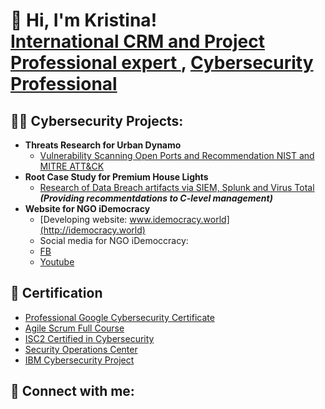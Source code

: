 <h1> 👋 Hi, I'm Kristina! <br/><a href="https://github.com/KristinaTalalaievska ">International CRM and Project Professional expert </a>, 
  <a href="https://www.linkedin.com/in/talalaievska-kristina/">Cybersecurity Professional</a>
<h2>👨‍💻 Cybersecurity Projects:</h2>

- <b>Threats Research for Urban Dynamo</b>
  - [Vulnerability Scanning Open Ports and Recommendation NIST and MITRE ATT&CK](https://github.com/KristinaTalalaievska/Threats-Research-for-Urban-Dynamo)
- <b>Root Case Study for Premium House Lights</b>
  - [Research of Data Breach artifacts via SIEM, Splunk and Virus Total](https://github.com/KristinaTalalaievska/Data-Breach-at-Premium-House-Lights) <b><i>(Providing recommentdations to C-level management)</b></i>
- <b>Website for NGO iDemocracy </b>
  - [Developing website: www.idemocracy.world](http://idemocracy.world)
  - Social media for NGO iDemoccracy:
  - [FB](https://www.facebook.com/iDemocracyUA)
  - [Youtube](https://www.youtube.com/@idemocracyua7798)
  

<h2>🔭 Certification</h2>

- [Professional Google Cybersecurity Certificate](https://www.credly.com/badges/adf97cfe-f632-48eb-ad82-b7409941abaa/linked_in_profile)
- [Agile Scrum Full Course](https://skills.yourlearning.ibm.com/certificate/share/45f0c234c9ewogICJvYmplY3RUeXBlIiA6ICJBQ1RJVklUWSIsCiAgImxlYXJuZXJDTlVNIiA6ICIxMzA0NjgwUkVHIiwKICAib2JqZWN0SWQiIDogIlVSTC1WRlFUU1FDSExTSyIKfQc9743efe41-10)
- [ISC2 Certified in Cybersecurity](https://www.coursera.org/account/accomplishments/specialization/MLP2Y97XHUHV?utm_source=link&utm_medium=certificate&utm_content=cert_image&utm_campaign=pdf_header_button&utm_product=s12n)
- [Security Operations Center](https://www.coursera.org/account/accomplishments/certificate/P45CYPYGNA2R)
- [IBM Cybersecurity Project](https://openbadgepassport.com/app/badge/info/608253)

<h2> 🤳 Connect with me:</h2>

[linkedin]: https://www.linkedin.com/in/talalaievska-kristina/
[youtube]:  https://www.youtube.com/@idemocracyua7798


<!--
**joshmadakor1/joshmadakor1** is a ✨ _special_ ✨ repository because its `README.md` (this file) appears on your GitHub profile.

Here are some ideas to get you started:

- 🔭 I’m currently working on ...
- 🌱 I’m currently learning ...
- 👯 I’m looking to collaborate on ...
- 🤔 I’m looking for help with ...
- 💬 Ask me about ...
- 📫 How to reach me: ...
- 😄 Pronouns: ...
- ⚡ Fun fact: ...
-->
<!--
- 👋 Hi, I’m @KristinaTalalaievska
- 👀 I’m interested in ...
- 🌱 I’m currently learning ...
- 💞️ I’m looking to collaborate on ...
- 📫 How to reach me ...

<!---
KristinaTalalaievska/KristinaTalalaievska is a ✨ special ✨ repository because its `README.md` (this file) appears on your GitHub profile.
You can click the Preview link to take a look at your changes.
--->
